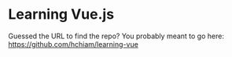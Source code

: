 # Learning Vue.js

Guessed the URL to find the repo? You probably meant to go here: <https://github.com/hchiam/learning-vue>
